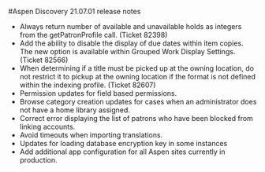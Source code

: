 #Aspen Discovery 21.07.01 release notes
- Always return number of available and unavailable holds as integers from the getPatronProfile call. (Ticket 82398)
- Add the ability to disable the display of due dates within item copies.  The new option is available within Grouped Work Display Settings. (Ticket 82566)
- When determining if a title must be picked up at the owning location, do not restrict it to pickup at the owning location if the format is not defined within the indexing profile. (Ticket 82607)  
- Permission updates for field based permissions. 
- Browse category creation updates for cases when an administrator does not have a home library assigned. 
- Correct error displaying the list of patrons who have been blocked from linking accounts. 
- Avoid timeouts when importing translations. 
- Updates for loading database encryption key in some instances
- Add additional app configuration for all Aspen sites currently in production. 